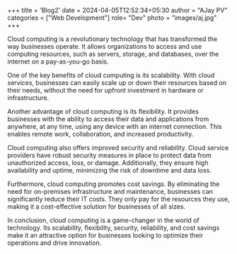 +++
title = 'Blog2'
date = 2024-04-05T12:52:34+05:30
author = "AJay PV"
categories = ["Web Development"]
role= "Dev"
photo = "images/aj.jpg"
+++

Cloud computing is a revolutionary technology that has transformed the way businesses operate. It allows organizations to access and use computing resources, such as servers, storage, and databases, over the internet on a pay-as-you-go basis.

One of the key benefits of cloud computing is its scalability. With cloud services, businesses can easily scale up or down their resources based on their needs, without the need for upfront investment in hardware or infrastructure.

Another advantage of cloud computing is its flexibility. It provides businesses with the ability to access their data and applications from anywhere, at any time, using any device with an internet connection. This enables remote work, collaboration, and increased productivity.

Cloud computing also offers improved security and reliability. Cloud service providers have robust security measures in place to protect data from unauthorized access, loss, or damage. Additionally, they ensure high availability and uptime, minimizing the risk of downtime and data loss.

Furthermore, cloud computing promotes cost savings. By eliminating the need for on-premises infrastructure and maintenance, businesses can significantly reduce their IT costs. They only pay for the resources they use, making it a cost-effective solution for businesses of all sizes.

In conclusion, cloud computing is a game-changer in the world of technology. Its scalability, flexibility, security, reliability, and cost savings make it an attractive option for businesses looking to optimize their operations and drive innovation.

